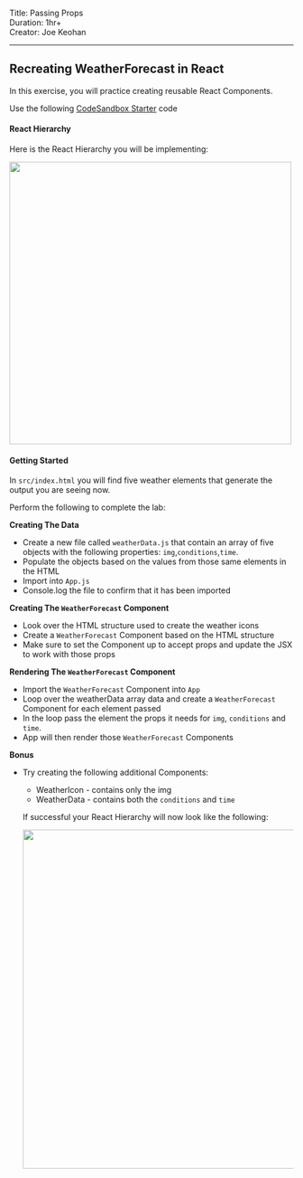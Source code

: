 <br>
Title: Passing Props<br>
Duration: 1hr+<br>
Creator:  Joe Keohan<br>

---

## Recreating WeatherForecast in React

In this exercise, you will practice creating reusable React Components.

Use the following [CodeSandbox Starter](https://codesandbox.io/s/adoring-goodall-mhive) code

#### React Hierarchy 

Here is the React Hierarchy you will be implementing:

<img src="https://i.imgur.com/7YlFsU7.png" width=500/><br>

#### Getting Started

In `src/index.html` you will find five weather elements that generate the output you are seeing now.

Perform the following to complete the lab:

**Creating The Data**
* Create a new file called `weatherData.js` that contain an array of five objects with the following properties: `img`,`conditions`,`time`.
* Populate the objects based on the values from those same elements in the HTML
* Import into `App.js`
* Console.log the file to confirm that it has been imported

**Creating The `WeatherForecast` Component**
* Look over the HTML structure used to create the weather icons
* Create a `WeatherForecast`  Component based on the HTML structure 
* Make sure to set the Component up to accept props and update the JSX to work with those props

**Rendering The `WeatherForecast` Component**
* Import the `WeatherForecast` Component into `App`
* Loop over the weatherData array data and create a `WeatherForecast` Component for each element passed
* In the loop pass the element the props it needs for `img`, `conditions` and `time`. 
* App will then render those `WeatherForecast` Components


**Bonus**
- Try creating the following additional Components:
  - WeatherIcon - contains only the img 
  - WeatherData - contains both the `conditions` and `time`

  If successful your React Hierarchy will now look like the following:

  <img src="https://i.imgur.com/ffkXBPi.png" width=600/>
